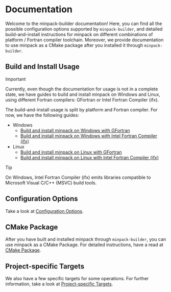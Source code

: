 # Documentation

Welcome to the minpack-builder documentation! Here, you can find all the possible configuration options supported by ```minpack-builder```, and detailed build-and-install instructions for minpack on different combinations of platform / Fortran compiler toolchain. Moreover, we provide documentation to use minpack as a CMake package after you installed it through ```minpack-builder```.

## Build and Install Usage

> [!IMPORTANT]
> 
> Currently, even though the documentation for usage is not in a complete state, we have guides to build and install minpack on Windows and Linux, using different Fortran compilers: GFortran or Intel Fortran Compiler (ifx).

The build-and-install usage is split by platform and Fortran compiler. For now, we have the following guides:

* Windows
    * [Build and install minpack on Windows with GFortran](Build-and-Install-on-Windows-GFortran.md)
    * [Build and install minpack on Windows with Intel Fortran Compiler (ifx)](Build-and-Install-on-Windows-Intel-Fortran-Compiler-ifx.md)
* Linux
    * [Build and install minpack on Linux with GFortran](Build-and-Install-on-Linux-GFortran.md)
    * [Build and install minpack on Linux with Intel Fortran Compiler (ifx)](Build-and-Install-on-Linux-Intel-Fortran-Compiler-ifx.md)

> [!TIP]
> 
> On Windows, Intel Fortran Compiler (ifx) emits libraries compatible to Microsoft Visual C/C++ (MSVC) build tools.

## Configuration Options

Take a look at [Configuration Options](Configuration-Options.md).

## CMake Package

After you have built and installed minpack through ```minpack-builder```, you can use minpack as a CMake Package. For detailed instructions, have a read at [CMake Package](CMake-Package.md).

## Project-specific Targets

We also have a few specific targets for some operations. For further information, take a look at [Project-specific Targets](Project-Targets.md).